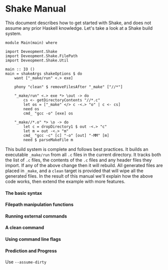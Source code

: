 # Shake Manual

This document describes how to get started with Shake, and does not assume any prior Haskell knowledge. Let's take a look at a Shake build system.

    module Main(main) where
    
    import Deveopment.Shake
    import Deveopment.Shake.FilePath
    import Deveopment.Shake.Util
    
    main :: IO ()
    main = shakeArgs shakeOptions $ do
        want ["_make/run" <.> exe]
        
        phony "clean" $ removeFilesAfter "_make" ["//*"]
        
        "_make/run" <.> exe *> \out -> do
            cs <- getDirectoryContents "//*.c"
            let os = ["_make" </> c -<.> "o" | c <- cs]
            need os
            cmd_ "gcc -o" [exe] os

        "_make//*.o" *> \o -> do
            let c = dropDirectory1 $ out -<.> "c"
            let m = out -<.> "m"
            cmd_ "gcc -c" [c] "-o" [out] "-MM" [m]
            need $ parseMakeFile m

This build system is complete and follows best practices. It builds an executable `_make/run` from all `.c` files in the current directory. It tracks both the list of `.c` files, the contents of the `.c` files and any header files they import. If any of the above change then it will rebuild. All generated files are placed in `_make`, and a `clean` target is provided that will wipe all the generated files. In the result of this manual we'll explain how the above code works, then extend the example with more features. 

#### The basic syntax


#### Filepath manipulation functions

#### Running external commands

#### A clean command


#### Using command line flags


#### Prediction and Progress

Use `--assume-dirty`

